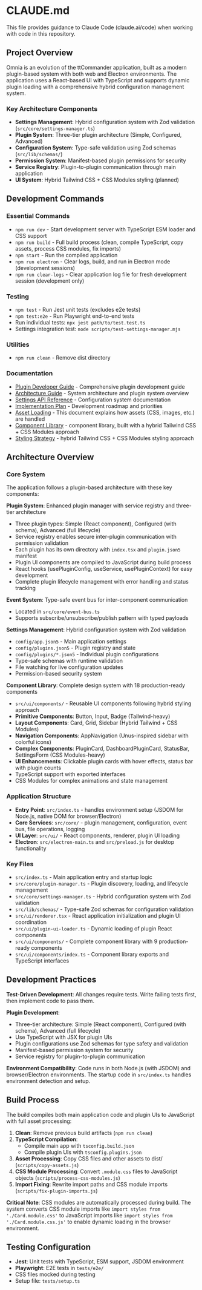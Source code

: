 # CLAUDE.md

This file provides guidance to Claude Code (claude.ai/code) when working with code in this repository.

## Project Overview

Omnia is an evolution of the ttCommander application, built as a modern plugin-based system with both web and Electron environments. The application uses a React-based UI with TypeScript and supports dynamic plugin loading with a comprehensive hybrid configuration management system.

### Key Architecture Components

- **Settings Management**: Hybrid configuration system with Zod validation (`src/core/settings-manager.ts`)
- **Plugin System**: Three-tier plugin architecture (Simple, Configured, Advanced)
- **Configuration System**: Type-safe validation using Zod schemas (`src/lib/schemas/`)
- **Permission System**: Manifest-based plugin permissions for security
- **Service Registry**: Plugin-to-plugin communication through main application
- **UI System**: Hybrid Tailwind CSS + CSS Modules styling (planned)

## Development Commands

### Essential Commands

- `npm run dev` - Start development server with TypeScript ESM loader and CSS support
- `npm run build` - Full build process (clean, compile TypeScript, copy assets, process CSS modules, fix imports)
- `npm start` - Run the compiled application
- `npm run electron` - Clear logs, build, and run in Electron mode (development sessions)
- `npm run clear-logs` - Clear application log file for fresh development session (development only)

### Testing

- `npm test` - Run Jest unit tests (excludes e2e tests)
- `npm test:e2e` - Run Playwright end-to-end tests
- Run individual tests: `npx jest path/to/test.test.ts`
- Settings integration test: `node scripts/test-settings-manager.mjs`

### Utilities

- `npm run clean` - Remove dist directory

### Documentation

- [Plugin Developer Guide](./docs/PLUGIN_DEVELOPER_GUIDE.md) - Comprehensive plugin development guide
- [Architecture Guide](./docs/ARCHITECTURE.md) - System architecture and plugin system overview
- [Settings API Reference](./docs/SETTINGS_API.md) - Configuration system documentation
- [Implementation Plan](./docs/IMPLEMENTATION_PLAN.md) - Development roadmap and priorities
- [Asset Loading](./docs/ASSET_LOADING.md) - This document explains how assets (CSS, images, etc.) are handled
- [Component Library](./docs/COMPONENT_LIBRARY.md) - component library, built with a hybrid Tailwind CSS + CSS Modules approach
- [Styling Strategy](STYLING_STRATEGY.md) - hybrid Tailwind CSS + CSS Modules styling approach

## Architecture Overview

### Core System

The application follows a plugin-based architecture with these key components:

**Plugin System**: Enhanced plugin manager with service registry and three-tier architecture

- Three plugin types: Simple (React component), Configured (with schema), Advanced (full lifecycle)
- Service registry enables secure inter-plugin communication with permission validation
- Each plugin has its own directory with `index.tsx` and `plugin.json5` manifest
- Plugin UI components are compiled to JavaScript during build process
- React hooks (usePluginConfig, useService, usePluginContext) for easy development
- Complete plugin lifecycle management with error handling and status tracking

**Event System**: Type-safe event bus for inter-component communication

- Located in `src/core/event-bus.ts`
- Supports subscribe/unsubscribe/publish pattern with typed payloads

**Settings Management**: Hybrid configuration system with Zod validation

- `config/app.json5` - Main application settings
- `config/plugins.json5` - Plugin registry and state
- `config/plugins/*.json5` - Individual plugin configurations
- Type-safe schemas with runtime validation
- File watching for live configuration updates
- Permission-based security system

**Component Library**: Complete design system with 18 production-ready components

- `src/ui/components/` - Reusable UI components following hybrid styling approach
- **Primitive Components**: Button, Input, Badge (Tailwind-heavy)
- **Layout Components**: Card, Grid, Sidebar (Hybrid Tailwind + CSS Modules)
- **Navigation Components**: AppNavigation (Unus-inspired sidebar with colorful icons)
- **Complex Components**: PluginCard, DashboardPluginCard, StatusBar, SettingsForm (CSS Modules-heavy)
- **UI Enhancements**: Clickable plugin cards with hover effects, status bar with plugin counts
- TypeScript support with exported interfaces
- CSS Modules for complex animations and state management

### Application Structure

- **Entry Point**: `src/index.ts` - handles environment setup (JSDOM for Node.js, native DOM for browser/Electron)
- **Core Services**: `src/core/` - plugin management, configuration, event bus, file operations, logging
- **UI Layer**: `src/ui/` - React components, renderer, plugin UI loading
- **Electron**: `src/electron-main.ts` and `src/preload.js` for desktop functionality

### Key Files

- `src/index.ts` - Main application entry and startup logic
- `src/core/plugin-manager.ts` - Plugin discovery, loading, and lifecycle management
- `src/core/settings-manager.ts` - Hybrid configuration system with Zod validation
- `src/lib/schemas/` - Type-safe Zod schemas for configuration validation
- `src/ui/renderer.tsx` - React application initialization and plugin UI coordination
- `src/ui/plugin-ui-loader.ts` - Dynamic loading of plugin React components
- `src/ui/components/` - Complete component library with 9 production-ready components
- `src/ui/components/index.ts` - Component library exports and TypeScript interfaces

## Development Practices

**Test-Driven Development**: All changes require tests. Write failing tests first, then implement code to pass them.

**Plugin Development**:

- Three-tier architecture: Simple (React component), Configured (with schema), Advanced (full lifecycle)
- Use TypeScript with JSX for plugin UIs
- Plugin configurations use Zod schemas for type safety and validation
- Manifest-based permission system for security
- Service registry for plugin-to-plugin communication

**Environment Compatibility**: Code runs in both Node.js (with JSDOM) and browser/Electron environments. The startup code in `src/index.ts` handles environment detection and setup.

## Build Process

The build compiles both main application code and plugin UIs to JavaScript with full asset processing:

1. **Clean**: Remove previous build artifacts (`npm run clean`)
2. **TypeScript Compilation**: 
   - Compile main app with `tsconfig.build.json`
   - Compile plugin UIs with `tsconfig.plugins.json`
3. **Asset Processing**: Copy CSS files and other assets to dist/ (`scripts/copy-assets.js`)
4. **CSS Module Processing**: Convert `.module.css` files to JavaScript objects (`scripts/process-css-modules.js`)
5. **Import Fixing**: Rewrite import paths and CSS module imports (`scripts/fix-plugin-imports.js`)

**Critical Note**: CSS modules are automatically processed during build. The system converts CSS module imports like `import styles from './Card.module.css'` to JavaScript imports like `import styles from './Card.module.css.js'` to enable dynamic loading in the browser environment.

## Testing Configuration

- **Jest**: Unit tests with TypeScript, ESM support, JSDOM environment
- **Playwright**: E2E tests in `tests/e2e/`
- CSS files mocked during testing
- Setup file: `tests/setup.ts`
